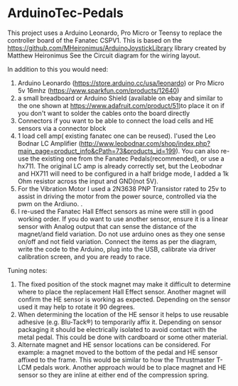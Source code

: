 # ArduinoTec-Pedals
This project uses a Arduino Leonardo, Pro Micro or Teensy to replace the controller board of the Fanatec CSPV1. 
This is based on the https://github.com/MHeironimus/ArduinoJoystickLibrary library created by Matthew Heironimus
See the Circuit diagram for the wiring layout.

In addition to this you would need:

1. Arduino Leonardo (https://store.arduino.cc/usa/leonardo) or Pro Micro 5v 16mhz (https://www.sparkfun.com/products/12640)
2. a small breadboard or Arduino Shield (available on ebay and similar to the one shown at https://www.adafruit.com/product/51)to place it on if you don't want to solder the cables onto the board directly
3. Connectors if you want to be able to connect the load cells and HE sensors via a connector block
4. 1 load cell amp( existing fanatec one can be reused). I'used the Leo Bodnar LC Amplifier (http://www.leobodnar.com/shop/index.php?main_page=product_info&cPath=73&products_id=199). You can also re-use the existing one from the Fanatec Pedals(recommended), or use a hx711. The original LC amp is already correctly set, but the Leobodnar and HX711 will need to be configured in a half bridge mode, I added a 1k Ohm resistor across the input and GND(not 5V).
5. For the Vibration Motor I used a 2N3638 PNP Transistor rated to 25v to assist in driving the motor from the power source, controlled via the pwm on the Ardiuno. . 
6. I re-used the Fanatec Hall Effect sensors as mine were still in good working order. If you do want to use another sensor, ensure it is a linear sensor with Analog output that can sense the distance of the magnet/and field variation. Do not use arduino ones as they one sense on/off and not field variation. 
Connect the items as per the diagram, write the code to the Arduino, plug into the USB, calibrate via driver calibration screen, and you are ready to race.

Tuning notes:

1. The fixed position of the stock magnet may make it difficult to determine where to place the replacement Hall Effect sensor. Another magnet will confirm the HE sensor is working as expected. Depending on the sensor used it may help to rotate it 90 degrees.
2. When determining the location of the HE sensor it helps to use reusable adhesive (e.g. Blu-Tack:registered:) to temporarily affix it. Depending on sensor packaging it should be electrically isolated to avoid contact with the metal pedal. This could be done with cardboard or some other material.
3. Alternate magnet and HE sensor locations can be considered. For example: a magnet moved to the bottom of the pedal and HE sensor affixed to the frame. This would be similar to how the Thrustmaster T-LCM pedals work. Another approach would be to place magnet and HE sensor so they are inline at either end of the compression spring.